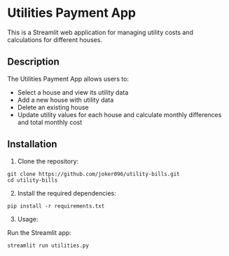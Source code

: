 # Utilities Payment App

This is a Streamlit web application for managing utility costs and calculations for different houses.

## Description

The Utilities Payment App allows users to:

- Select a house and view its utility data
- Add a new house with utility data
- Delete an existing house
- Update utility values for each house and calculate monthly differences and total monthly cost

## Installation

1. Clone the repository:

```
git clone https://github.com/joker096/utility-bills.git
cd utility-bills
```

2. Install the required dependencies:
```
pip install -r requirements.txt
```

3. Usage:

Run the Streamlit app:

```
streamlit run utilities.py
```